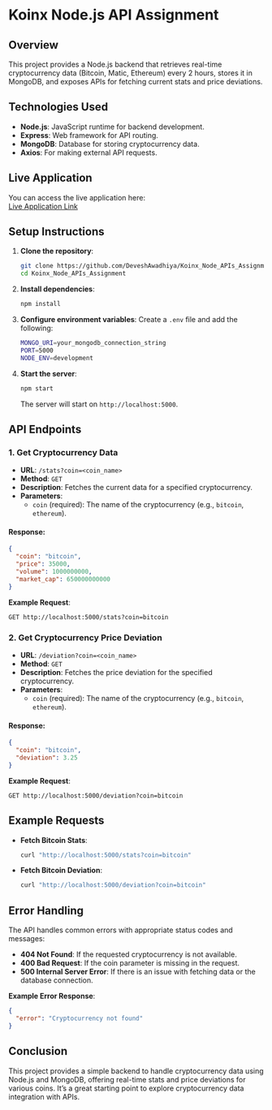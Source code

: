 # Koinx Node.js API Assignment

## Overview
This project provides a Node.js backend that retrieves real-time cryptocurrency data (Bitcoin, Matic, Ethereum) every 2 hours, stores it in MongoDB, and exposes APIs for fetching current stats and price deviations.

## Technologies Used
- **Node.js**: JavaScript runtime for backend development.
- **Express**: Web framework for API routing.
- **MongoDB**: Database for storing cryptocurrency data.
- **Axios**: For making external API requests.

## Live Application
You can access the live application here:  
[Live Application Link](https://node-js-koinx.de.r.appspot.com)

## Setup Instructions
1. **Clone the repository**:
    ```bash
    git clone https://github.com/DeveshAwadhiya/Koinx_Node_APIs_Assignment.git
    cd Koinx_Node_APIs_Assignment
    ```

2. **Install dependencies**:
    ```bash
    npm install
    ```

3. **Configure environment variables**:
    Create a `.env` file and add the following:
    ```bash
    MONGO_URI=your_mongodb_connection_string
    PORT=5000
    NODE_ENV=development
    ```

4. **Start the server**:
    ```bash
    npm start
    ```
    The server will start on `http://localhost:5000`.

## API Endpoints

### 1. Get Cryptocurrency Data
- **URL**: `/stats?coin=<coin_name>`
- **Method**: `GET`
- **Description**: Fetches the current data for a specified cryptocurrency.
- **Parameters**:
  - `coin` (required): The name of the cryptocurrency (e.g., `bitcoin`, `ethereum`).

#### Response:
```json
{
  "coin": "bitcoin",
  "price": 35000,
  "volume": 1000000000,
  "market_cap": 650000000000
}
```

**Example Request**:
```
GET http://localhost:5000/stats?coin=bitcoin
```

### 2. Get Cryptocurrency Price Deviation
- **URL**: `/deviation?coin=<coin_name>`
- **Method**: `GET`
- **Description**: Fetches the price deviation for the specified cryptocurrency.
- **Parameters**:
  - `coin` (required): The name of the cryptocurrency (e.g., `bitcoin`, `ethereum`).

#### Response:
```json
{
  "coin": "bitcoin",
  "deviation": 3.25
}
```

**Example Request**:
```
GET http://localhost:5000/deviation?coin=bitcoin
```

## Example Requests

- **Fetch Bitcoin Stats**:
    ```bash
    curl "http://localhost:5000/stats?coin=bitcoin"
    ```

- **Fetch Bitcoin Deviation**:
    ```bash
    curl "http://localhost:5000/deviation?coin=bitcoin"
    ```

## Error Handling
The API handles common errors with appropriate status codes and messages:

- **404 Not Found**: If the requested cryptocurrency is not available.
- **400 Bad Request**: If the coin parameter is missing in the request.
- **500 Internal Server Error**: If there is an issue with fetching data or the database connection.

**Example Error Response**:
```json
{
  "error": "Cryptocurrency not found"
}
```

## Conclusion
This project provides a simple backend to handle cryptocurrency data using Node.js and MongoDB, offering real-time stats and price deviations for various coins. It’s a great starting point to explore cryptocurrency data integration with APIs.
